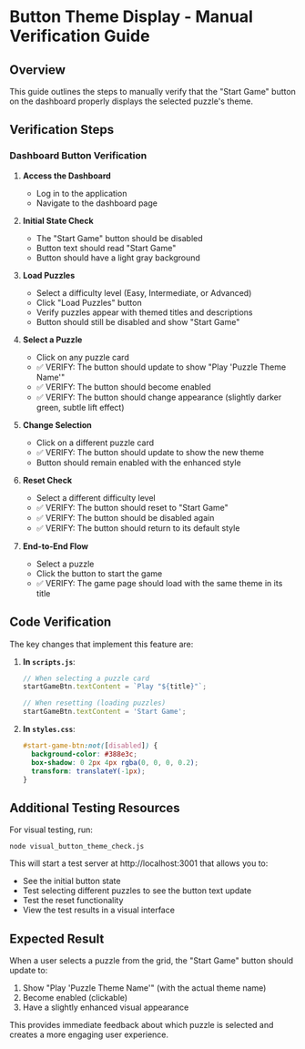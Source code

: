 # Button Theme Display - Manual Verification Guide

## Overview

This guide outlines the steps to manually verify that the "Start Game" button on the dashboard properly displays the selected puzzle's theme.

## Verification Steps

### Dashboard Button Verification

1. **Access the Dashboard**
   - Log in to the application
   - Navigate to the dashboard page

2. **Initial State Check**
   - The "Start Game" button should be disabled
   - Button text should read "Start Game"
   - Button should have a light gray background

3. **Load Puzzles**
   - Select a difficulty level (Easy, Intermediate, or Advanced)
   - Click "Load Puzzles" button
   - Verify puzzles appear with themed titles and descriptions
   - Button should still be disabled and show "Start Game"

4. **Select a Puzzle**
   - Click on any puzzle card
   - ✅ VERIFY: The button should update to show "Play 'Puzzle Theme Name'"
   - ✅ VERIFY: The button should become enabled
   - ✅ VERIFY: The button should change appearance (slightly darker green, subtle lift effect)

5. **Change Selection**
   - Click on a different puzzle card
   - ✅ VERIFY: The button should update to show the new theme
   - Button should remain enabled with the enhanced style

6. **Reset Check**
   - Select a different difficulty level
   - ✅ VERIFY: The button should reset to "Start Game"
   - ✅ VERIFY: The button should be disabled again
   - ✅ VERIFY: The button should return to its default style

7. **End-to-End Flow**
   - Select a puzzle
   - Click the button to start the game
   - ✅ VERIFY: The game page should load with the same theme in its title

## Code Verification

The key changes that implement this feature are:

1. **In `scripts.js`**: 
   ```javascript
   // When selecting a puzzle card
   startGameBtn.textContent = `Play "${title}"`;
   
   // When resetting (loading puzzles)
   startGameBtn.textContent = 'Start Game';
   ```

2. **In `styles.css`**:
   ```css
   #start-game-btn:not([disabled]) {
     background-color: #388e3c;
     box-shadow: 0 2px 4px rgba(0, 0, 0, 0.2);
     transform: translateY(-1px);
   }
   ```

## Additional Testing Resources

For visual testing, run:
```
node visual_button_theme_check.js
```

This will start a test server at http://localhost:3001 that allows you to:
- See the initial button state
- Test selecting different puzzles to see the button text update
- Test the reset functionality
- View the test results in a visual interface

## Expected Result

When a user selects a puzzle from the grid, the "Start Game" button should update to:
1. Show "Play 'Puzzle Theme Name'" (with the actual theme name)
2. Become enabled (clickable)
3. Have a slightly enhanced visual appearance

This provides immediate feedback about which puzzle is selected and creates a more engaging user experience.
